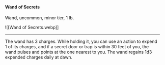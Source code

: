 #### Wand of Secrets

Wand, uncommon, minor tier, 1 lb.

![[Wand of Secrets.webp]]

---

The wand has 3 charges. While holding it, you can use an action to expend 1 of its charges, and if a secret door or trap is within 30 feet of you, the wand pulses and points at the one nearest to you. The wand regains 1d3 expended charges daily at dawn.